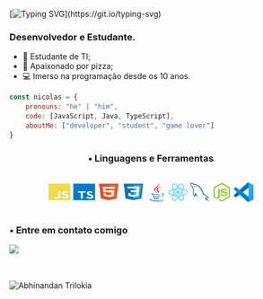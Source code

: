 [![Typing SVG](https://readme-typing-svg.herokuapp.com?color=%2336BCF7&lines=Fala+dev's!;Prazer%2C+sou+o+Nicolas.)](https://git.io/typing-svg)


### Desenvolvedor e Estudante.

- 📘 Estudante de TI;
- 🍕 Apaixonado por pizza;
- 💻 Imerso na programação desde os 10 anos.

```js
const nicolas = {
    pronouns: "he" | "him",
    code: [JavaScript, Java, TypeScript],
    aboutMe: ["developer", "student", "game lover"] 
}
```

 <div align="center">

 ### • Linguagens e Ferramentas
 </div>
<div align="center" valign="top"><br> 
  <img align="center" alt="Js" height="30" width="40" src="https://raw.githubusercontent.com/devicons/devicon/master/icons/javascript/javascript-plain.svg">
  <img align="center" alt="Js" height="30" width="40" src="https://raw.githubusercontent.com/devicons/devicon/master/icons/typescript/typescript-plain.svg">
  <img align="center" alt="HTML" height="30" width="40" src="https://raw.githubusercontent.com/devicons/devicon/master/icons/html5/html5-original.svg">
  <img align="center" alt="CSS" height="30" width="40" src="https://raw.githubusercontent.com/devicons/devicon/master/icons/css3/css3-original.svg">
  <img align="center" alt="java" height="35" width="35" src="https://raw.githubusercontent.com/devicons/devicon/master/icons/java/java-original.svg">
  <img align="center" alt="react" height="35" width="35" src="https://raw.githubusercontent.com/devicons/devicon/master/icons/react/react-original.svg">
  <img align="center" alt="mysql" height="35" width="35" src="https://raw.githubusercontent.com/devicons/devicon/master/icons/mysql/mysql-original.svg">
  <img align="center" alt="nodejs" height="35" width="35" src="https://raw.githubusercontent.com/devicons/devicon/master/icons/nodejs/nodejs-original.svg">
  <img align="center" alt="vscode" height="35" width="35" src="https://raw.githubusercontent.com/github/explore/80688e429a7d4ef2fca1e82350fe8e3517d3494d/topics/visual-studio-code/visual-studio-code.png">
</div><br>

 ### • Entre em contato comigo

<a href = "mailto:contato@devnicolas.com"><img src="https://img.shields.io/badge/Gmail-D14836?style=for-the-badge&logo=gmail&logoColor=white" target="_blank"></a>

<br>
</p>

![Abhinandan Trilokia](https://raw.githubusercontent.com/Trilokia/Trilokia/379277808c61ef204768a61bbc5d25bc7798ccf1/bottom_header.svg)
<br>
</p>
